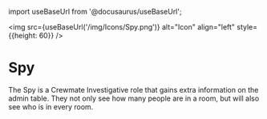 import useBaseUrl from '@docusaurus/useBaseUrl';

<img src={useBaseUrl('/img/Icons/Spy.png')} alt="Icon" align="left" style={{height: 60}} />
# Spy

The Spy is a Crewmate Investigative role that gains extra information on the admin table. They not only see how many people are in a room, but will also see who is in every room.